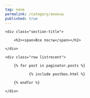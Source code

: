 ```yaml
---
tag: none
permalink: /category/анонсы
published: true
---
```

<!-- Posts Index
================================================== -->
<section class="recent-posts">
    
    <div class="section-title">
        
        <h2><span>Все посты</span></h2>
        
    </div>
    
    <div class="row listrecent">

        {% for post in paginator.posts %}

               {% include postbox.html %}          

        {% endfor %}
        
    </div>
    
</section>
